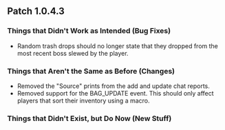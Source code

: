 ## Patch 1.0.4.3
### Things that Didn't Work as Intended (Bug Fixes)
- Random trash drops should no longer state that they dropped from the most recent boss slewed by the player.

### Things that Aren't the Same as Before (Changes)
- Removed the "Source" prints from the add and update chat reports.
- Removed support for the BAG_UPDATE event. This should only affect players that sort their inventory using a macro.

### Things that Didn't Exist, but Do Now (New Stuff)